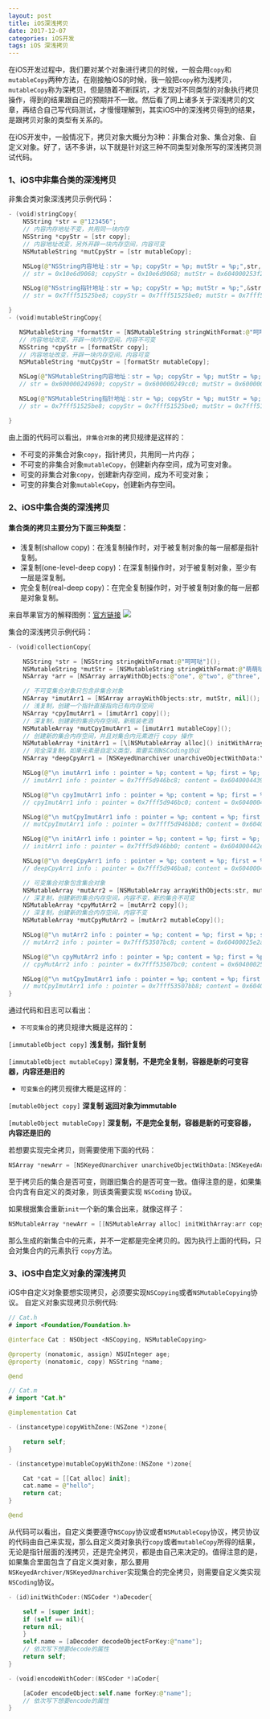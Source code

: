 ```yaml
---
layout: post
title: iOS深浅拷贝
date: 2017-12-07
categories: iOS开发
tags: iOS 深浅拷贝
---
```

在iOS开发过程中，我们要对某个对象进行拷贝的时候，一般会用`copy`和`mutableCopy`两种方法，在刚接触iOS的时候，我一般把`copy`称为浅拷贝，`mutableCopy`称为深拷贝，但是随着不断踩坑，才发现对不同类型的对象执行拷贝操作，得到的结果跟自己的预期并不一致。然后看了网上诸多关于深浅拷贝的文章，再结合自己写代码测试，才慢慢理解到，其实iOS中的深浅拷贝得到的结果，是跟拷贝对象的类型有关系的。

在iOS开发中，一般情况下，拷贝对象大概分为3种：非集合对象、集合对象、自定义对象。好了，话不多讲，以下就是针对这三种不同类型对象所写的深浅拷贝测试代码。

### 1、iOS中非集合类的深浅拷贝

非集合类对象深浅拷贝示例代码：

```swift
- (void)stringCopy{
	NSString *str = @"123456";
	// 内容内存地址不变，共用同一块内存
	NSString *cpyStr = [str copy];
	// 内容地址改变，另外开辟一块内存空间，内容可变
	NSMutableString *mutCpyStr = [str mutableCopy];

	NSLog(@"NSString内容地址：str = %p; copyStr = %p; mutStr = %p;",str,cpyStr,mutCpyStr);
	// str = 0x10e6d9068; copyStr = 0x10e6d9068; mutStr = 0x604000253f20;

	NSLog(@"NSstring指针地址：str = %p; copyStr = %p; mutStr = %p;",&str,&cpyStr,&mutCpyStr);
	// str = 0x7fff51525be8; copyStr = 0x7fff51525be0; mutStr = 0x7fff51525bd8;

}
- (void)mutableStringCopy{

   NSMutableString *formatStr = [NSMutableString stringWithFormat:@"呵呵哒🙄"];
   // 内容地址改变，开辟一块内存空间，内容不可变
   NSString *cpyStr = [formatStr copy];
   // 内容地址改变，开辟一块内存空间，内容可变
   NSMutableString *mutCpyStr = [formatStr mutableCopy];

   NSLog(@"NSMutableString内容地址：str = %p; copyStr = %p; mutStr = %p;",formatStr,cpyStr,mutCpyStr);
   // str = 0x600000249690; copyStr = 0x600000249cc0; mutStr = 0x600000249750;

   NSLog(@"NSMutableString指针地址：str = %p; copyStr = %p; mutStr = %p;",&formatStr,&cpyStr,&mutCpyStr);
   // str = 0x7fff51525be8; copyStr = 0x7fff51525be0; mutStr = 0x7fff51525bd8;

}
```

由上面的代码可以看出，`非集合对象`的拷贝规律是这样的：

- 不可变的非集合对象`copy`，指针拷贝，共用同一片内存；
- 不可变的非集合对象`mutableCopy`，创建新内存空间，成为可变对象。
- 可变的非集合对象`copy`，创建新内存空间，成为不可变对象；
- 可变的非集合对象`mutableCopy`，创建新内存空间。


### 2、iOS中集合类的深浅拷贝

#### 集合类的拷贝主要分为下面三种类型：

- 浅复制(shallow copy)：在浅复制操作时，对于被复制对象的每一层都是指针复制。
- 深复制(one-level-deep copy)：在深复制操作时，对于被复制对象，至少有一层是深复制。
- 完全复制(real-deep copy)：在完全复制操作时，对于被复制对象的每一层都是对象复制。

来自苹果官方的解释图例：[官方链接](https://developer.apple.com/library/mac/documentation/Cocoa/Conceptual/Collections/Articles/Copying.html "官方链接")
![](/images/CopyingCollections.png)

集合的深浅拷贝示例代码：

```swift
- (void)collectionCopy{

	NSString *str = [NSString stringWithFormat:@"呵呵哒"]();
	NSMutableString *mutStr = [NSMutableString stringWithFormat:@"萌萌哒"]();
	NSArray *arr = [NSArray arrayWithObjects:@"one", @"two", @"three", nil]();

	// 不可变集合对象只包含非集合对象
	NSArray *imutArr1 = [NSArray arrayWithObjects:str, mutStr, nil]();
	// 浅复制，创建一个指针直接指向已有内存空间
	NSArray *cpyImutArr1 = [imutArr1 copy]();
	// 深复制，创建新的集合内存空间，新瓶装老酒
	NSMutableArray *mutCpyImutArr1 = [imutArr1 mutableCopy]();
	// 创建新的集合内存空间，并且对集合内元素进行 copy 操作
	NSMutableArray *initArr1 = [\[NSMutableArray alloc]() initWithArray:imutArr1 copyItems:YES];
	// 完全深复制，如果元素是自定义类型，需要实现NSCoding协议
	NSArray *deepCpyArr1 = [NSKeyedUnarchiver unarchiveObjectWithData:\[NSKeyedArchiver archivedDataWithRootObject:imutArr1]()];

	NSLog(@"\n imutArr1 info : pointer = %p; content = %p; first = %p; second = %p; third = %p",&imutArr1, imutArr1, imutArr1[0](), imutArr1[1](), imutArr1[2]());
	// imutArr1 info : pointer = 0x7fff5d946bc8; content = 0x604000443960; first = 0x604000037520; second = 0x604000442d30; third = 0x6040004446e0

	NSLog(@"\n cpyImutArr1 info : pointer = %p; content = %p; first = %p; second = %p; third = %p",&cpyImutArr1, cpyImutArr1, cpyImutArr1[0](), cpyImutArr1[1](), cpyImutArr1[2]());
	// cpyImutArr1 info : pointer = 0x7fff5d946bc0; content = 0x604000443960; first = 0x604000037520; second = 0x604000442d30; third = 0x6040004446e0

	NSLog(@"\n mutCpyImutArr1 info : pointer = %p; content = %p; first = %p; second = %p; third = %p",&mutCpyImutArr1, mutCpyImutArr1, mutCpyImutArr1[0](), mutCpyImutArr1[1](), mutCpyImutArr1[2]());
	// mutCpyImutArr1 info : pointer = 0x7fff5d946bb8; content = 0x604000444290; first = 0x604000037520; second = 0x604000442d30; third = 0x6040004446e0

	NSLog(@"\n initArr1 info : pointer = %p; content = %p; first = %p; second = %p; third = %p",&initArr1, initArr1, initArr1[0](), initArr1[1](), initArr1[2]());
	// initArr1 info : pointer = 0x7fff5d946bb0; content = 0x604000442e80; first = 0x604000037520; second = 0x604000231aa0; third = 0x6040004446e0

	NSLog(@"\n deepCpyArr1 info : pointer = %p; content = %p; first = %p; second = %p; third = %p",&deepCpyArr1, deepCpyArr1, deepCpyArr1[0](), deepCpyArr1[1](), deepCpyArr1[2]());
	// deepCpyArr1 info : pointer = 0x7fff5d946ba8; content = 0x604000443210; first = 0x604000231ce0; second = 0x604000444710; third = 0x6040004441d0

	// 可变集合对象包含集合对象
	NSMutableArray *mutArr2 = [NSMutableArray arrayWithObjects:str, mutStr, arr, nil]();
	// 深复制，创建新的集合内存空间，内容不变，新的集合不可变
	NSMutableArray *cpyMutArr2 = [mutArr2 copy]();
	// 深复制，创建新的集合内存空间，内容不变
	NSMutableArray *mutCpyMutArr2 = [mutArr2 mutableCopy]();

	NSLog(@"\n mutArr2 info : pointer = %p; content = %p; first = %p; second = %p; third = %p",&mutArr2, mutArr2, mutArr2[0](), mutArr2[1](), mutArr2[2]());
	// mutArr2 info : pointer = 0x7fff53507bc8; content = 0x60400025e2a0; first = 0x60400023fa40; second = 0x60400025d2b0; third = 0x60400025f710

	NSLog(@"\n cpyMutArr2 info : pointer = %p; content = %p; first = %p; second = %p; third = %p",&cpyMutArr2, cpyMutArr2, cpyMutArr2[0](), cpyMutArr2[1](), cpyMutArr2[2]());
	// cpyMutArr2 info : pointer = 0x7fff53507bc0; content = 0x60400025d760; first = 0x60400023fa40; second = 0x60400025d2b0; third = 0x60400025f710

	NSLog(@"\n mutCpyImutArr1 info : pointer = %p; content = %p; first = %p; second = %p; third = %p",&mutCpyMutArr2, mutCpyMutArr2, mutCpyMutArr2[0](), mutCpyMutArr2[1](), mutCpyMutArr2[2]());
	// mutCpyImutArr1 info : pointer = 0x7fff53507bb8; content = 0x60400025d310; first = 0x60400023fa40; second = 0x60400025d2b0; third = 0x60400025f710
}
```

通过代码和日志可以看出：

- `不可变集合`的拷贝规律大概是这样的：

`[immutableObject copy]` **浅复制，指针复制**

`[immutableObject mutableCopy]` **深复制，不是完全复制，容器是新的可变容器，内容还是旧的**

- `可变集合`的拷贝规律大概是这样的：

`[mutableObject copy]` **深复制 返回对象为immutable**

`[mutableObject mutableCopy]` **深复制，不是完全复制，容器是新的可变容器，内容还是旧的**

若想要实现完全拷贝，则需要使用下面的代码：
```swift
NSArray *newArr = [NSKeyedUnarchiver unarchiveObjectWithData:[NSKeyedArchiver archivedDataWithRootObject:oldArr]];
```

至于拷贝后的集合是否可变，则跟旧集合的是否可变一致。值得注意的是，如果集合内含有自定义的类对象，则该类需要实现 `NSCoding` 协议。

如果根据集合重新`init`一个新的集合出来，就像这样子：
```swift
NSMutableArray *newArr = [[NSMutableArray alloc] initWithArray:arr copyItems:YES];
```

那么生成的新集合中的元素，并不一定都是完全拷贝的。因为执行上面的代码，只会对集合内的元素执行 `copy`方法。

### 3、iOS中自定义对象的深浅拷贝

iOS中自定义对象要想实现拷贝，必须要实现`NSCopying`或者`NSMutableCopying`协议。
自定义对象实现拷贝示例代码:

```swift
// Cat.h
# import <Foundation/Foundation.h>

@interface Cat : NSObject <NSCopying, NSMutableCopying>

@property (nonatomic, assign) NSUInteger age;
@property (nonatomic, copy) NSString *name;

@end

// Cat.m
# import "Cat.h"

@implementation Cat

- (instancetype)copyWithZone:(NSZone *)zone{

	return self;
}

- (instancetype)mutableCopyWithZone:(NSZone *)zone{

	Cat *cat = [[Cat alloc] init];
	cat.name = @"hello";
	return cat;
}

@end

```

从代码可以看出，自定义类要遵守`NSCopy`协议或者`NSMutableCopy`协议，拷贝协议的代码由自己来实现，那么自定义类对象执行`copy`或者`mutableCopy`所得的结果，无论是指针层面的浅拷贝，还是完全拷贝，都是由自己来决定的。值得注意的是，如果集合里面包含了自定义类对象，那么要用`NSKeyedArchiver/NSKeyedUnarchiver`实现集合的完全拷贝，则需要自定义类实现`NSCoding`协议。

```swift
- (id)initWithCoder:(NSCoder *)aDecoder{

	self = [super init];
	if (self == nil){
	return nil;
	}
	self.name = [aDecoder decodeObjectForKey:@"name"];
	// 依次写下想要decode的属性
	return self;
}

- (void)encodeWithCoder:(NSCoder *)aCoder{

	[aCoder encodeObject:self.name forKey:@"name"];
	// 依次写下想要encode的属性
}
```










